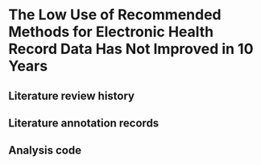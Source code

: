 # The Low Use of Recommended Methods for Electronic Health Record Data Has Not Improved in 10 Years
## Literature review history
## Literature annotation records 
## Analysis code 
